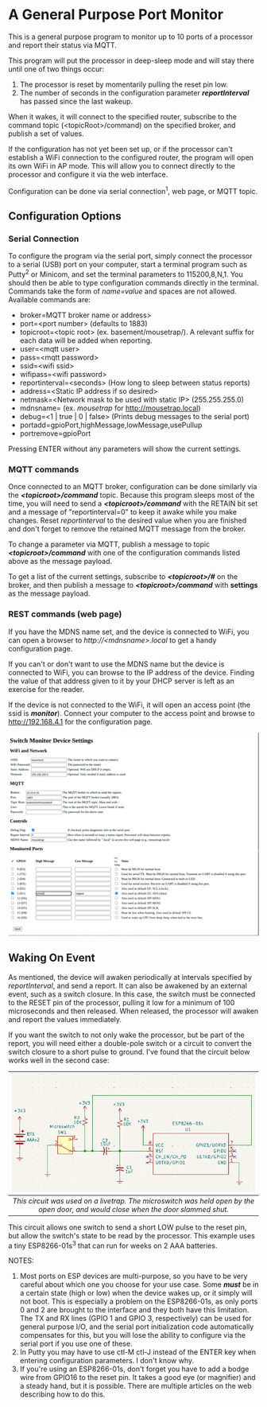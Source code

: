 # A General Purpose Port Monitor
This is a general purpose program to monitor up to 10 ports of a processor and report their status via MQTT.

This program will put the processor in deep-sleep mode and will stay there until one of two things occur:
 1. The processor is reset by momentarily pulling the reset pin low.
 2. The number of seconds in the configuration parameter ***reportInterval*** has passed since the last wakeup.

When it wakes, it will connect to the specified router, subscribe to the command
topic (&lt;topicRoot&gt;/command) on the specified broker, and publish a set of values.

If the configuration has not yet been set up, or if the processor can't establish a WiFi connection to the configured router, the program will open its own WiFi in AP mode. This will allow you to connect directly to the processor and configure it via the web interface.
  
Configuration can be done via serial connection<sup>1</sup>, web page, or MQTT topic. 

## Configuration Options

### Serial Connection
To configure the program via the serial port, simply connect the processor to a serial (USB) port on your computer, start a terminal program such as Putty<sup>2</sup> or Minicom, and set the terminal parameters to 115200,8,N,1. You should then be able to type configuration commands directly in the terminal. Commands take the form of *name=value* and spaces are not allowed. Available commands are:

 - broker=MQTT broker name or address&gt;
 - port=&lt;port number&gt;   (defaults to 1883)
 - topicroot=&lt;topic root&gt; (ex. basement/mousetrap/). A relevant suffix for each data will be added when reporting.
 - user=&lt;mqtt user&gt;
 - pass=&lt;mqtt password&gt;
 - ssid=&lt;wifi ssid&gt;
 - wifipass=&lt;wifi password&gt;
 - reportinterval=&lt;seconds&gt; (How long to sleep between status reports)
 - address=&lt;Static IP address if so desired&gt;
 - netmask=&lt;Network mask to be used with static IP&gt; (255.255.255.0)
 - mdnsname=<Name to use for MDNS> (ex. *mousetrap* for http://mousetrap.local)
 - debug=&lt;1 | true | 0 | false&gt; (Prints debug messages to the serial port)
 - portadd=gpioPort,highMessage,lowMessage,usePullup
 - portremove=gpioPort

Pressing ENTER without any parameters will show the current settings.

### MQTT commands
Once connected to an MQTT broker, configuration can be done similarly via the 
***&lt;topicroot&gt;/command*** topic. Because this program sleeps most of the time, you will need
to send a ***&lt;topicroot&gt;/command*** with the RETAIN bit set and a message of "reportinterval=0"
to keep it awake while you make changes. Reset *reportinterval* to the desired value when you are finished
and don't forget to remove the retained MQTT message from the broker.

To change a parameter via MQTT, publish a message to topic ***&lt;topicroot&gt;/command*** with one of the configuration commands listed above as the message payload.

To get a list of the current settings, subscribe to ***&lt;topicroot&gt;/#*** on the broker, and then publish a message to ***&lt;topicroot&gt;/command*** with **settings** as the message payload.

### REST commands (web page)
If you have the MDNS name set, and the device is connected to WiFi, you can open a browser to *http://&lt;mdnsname&gt;.local* to get a handy configuration page.  

If you can't or don't want to use the MDNS name but the device is connected to WiFi, you can browse to the IP address of the device. Finding the value of that address given to it by your DHCP server is left as an exercise for the reader. 

If the device is not connected to the WiFi, it will open an access point (the ssid is ***monitor***). Connect your computer to the access point and browse to http://192.168.4.1 for the configuration page.

![This should be a helpful picture of the web page](resources/Settings%20Page%20Image.png)


## Waking On Event
As mentioned, the device will awaken periodically at intervals specified by *reportInterval*, and send a report.  It can also be awakened by an external event, such as a switch closure. In this case, the switch must be connected to the RESET pin of the processor, pulling it low for a minimum of 100 microseconds and then released.  When released, the processor will awaken and report the values immediately.

If you want the switch to not only wake the processor, but be part of the report, you will need either a double-pole switch or a circuit to convert the switch closure to a short pulse to ground.  I've found that the circuit below works well in the second case:

| ![Schematic of sample usage](resources/Wake%20on%20event.png) |
|:--:|
| *This circuit was used on a livetrap. The microswitch was held open by the open door, and would close when the door slammed shut.* |

This circuit allows one switch to send a short LOW pulse to the reset pin, but allow the switch's state to be read by the processor.  This example uses a tiny ESP8266-01s<sup>3</sup> that can run for weeks on 2 AAA batteries.

NOTES:
 1. Most ports on ESP devices are multi-purpose, so you have to be very careful about which one you choose for your use case. Some ***must*** be in a certain state (high or low) when the device wakes up, or it simply will not boot. This is especially a problem on the ESP8266-01s, as only ports 0 and 2 are brought to the interface and they both have this limitation. The TX and RX lines (GPIO 1 and GPIO 3, respectively) can be used for general purpose I/O, and the serial port initialization code automatically compensates for this, but you will lose the ability to configure via the serial port if you use one of these.
 2. In Putty you may have to use ctl-M ctl-J instead of the ENTER key when entering configuration parameters. I don't know why.
 3. If you're using an ESP8266-01s, don't forget you have to add a bodge wire from GPIO16 to the reset pin. It takes a good eye (or magnifier) and a steady hand, but it is possible. There are multiple articles on the web describing how to do this.

